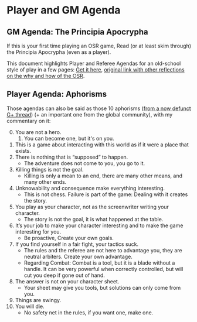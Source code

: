 # Player and GM Agenda

## GM Agenda: The Principia Apocrypha

If this is your first time playing an OSR game, Read (or at least skim through) the Principia Apocrypha (even as a player).

This document highlights Player and Referee Agendas for an old-school style of play in a few pages: [Get it here](docs/Principia-Apocrypha-Booklet-12o.pdf), [original link with other reflections on the why and how of the OSR](https://lithyscaphe.blogspot.com/p/principia-apocrypha.html).

## Player Agenda: Aphorisms

Those agendas can also be said as those 10 aphorisms ([from a now defunct G+ thread](https://campaignwiki.org/wiki/LinksToWisdom/What_are_assumptions_about_how_to_play_an_OSR_adventure_that_you_think_might_not_be_commonly_held_as_desired%3F)) (+ an important one from the global community), with my commentary on it:

0. You are not a hero.
   1. You can become one, but it's on you.
1. This is a game about interacting with this world as if it were a place that exists.
2. There is nothing that is “supposed” to happen.
    * The adventure does not come to you, you go to it.
3. Killing things is not the goal.
    * Killing is only a mean to an end, there are many other means, and many other ends.
4. Unknowability and consequence make everything interesting.
    * This is not chess. Failure is part of the game: Dealing with it creates the story.
5. You play as your character, not as the screenwriter writing your character.
    * The story is not the goal, it is what happened at the table.
6. It’s your job to make your character interesting and to make the game interesting for you.
    * Be proactive, Create your own goals.
7. If you find yourself in a fair fight, your tactics suck.
    * The rules and the referee are not here to advantage you, they are neutral arbiters. Create your own advantage.
    * Regarding Combat: Combat is a tool, but it is a blade without a handle. It can be very powerful when correctly controlled, but will cut you deep if gone out of hand.
8. The answer is not on your character sheet.
    * Your sheet may give you tools, but solutions can only come from you.
9. Things are swingy.
10. You will die.
    * No safety net in the rules, if you want one, make one.
